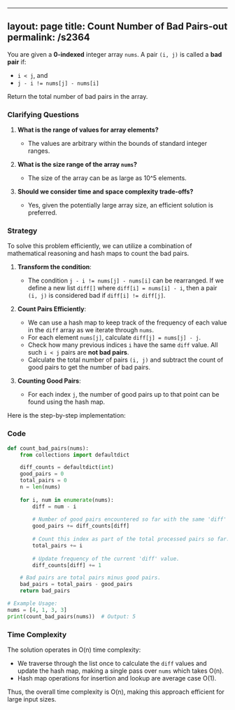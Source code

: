 
---
layout: page
title:  Count Number of Bad Pairs-out
permalink: /s2364
---

You are given a **0-indexed** integer array `nums`. A pair `(i, j)` is called a **bad pair** if:

- `i < j`, and
- `j - i != nums[j] - nums[i]`

Return the total number of bad pairs in the array.

### Clarifying Questions
1. **What is the range of values for array elements?**
   - The values are arbitrary within the bounds of standard integer ranges.
  
2. **What is the size range of the array `nums`?**
   - The size of the array can be as large as 10^5 elements.

3. **Should we consider time and space complexity trade-offs?**
   - Yes, given the potentially large array size, an efficient solution is preferred.


### Strategy

To solve this problem efficiently, we can utilize a combination of mathematical reasoning and hash maps to count the bad pairs.

1. **Transform the condition**: 
   - The condition `j - i != nums[j] - nums[i]` can be rearranged. If we define a new list `diff[]` where `diff[i] = nums[i] - i`, then a pair `(i, j)` is considered bad if `diff[i] != diff[j]`.

2. **Count Pairs Efficiently**:
   - We can use a hash map to keep track of the frequency of each value in the `diff` array as we iterate through `nums`.
   - For each element `nums[j]`, calculate `diff[j] = nums[j] - j`.
   - Check how many previous indices `i` have the same `diff` value. All such `i < j` pairs are **not bad pairs**.
   - Calculate the total number of pairs `(i, j)` and subtract the count of good pairs to get the number of bad pairs.

3. **Counting Good Pairs**:
   - For each index `j`, the number of good pairs up to that point can be found using the hash map.

Here is the step-by-step implementation:

### Code

```python
def count_bad_pairs(nums):
    from collections import defaultdict

    diff_counts = defaultdict(int)
    good_pairs = 0
    total_pairs = 0
    n = len(nums)
    
    for i, num in enumerate(nums):
        diff = num - i
        
        # Number of good pairs encountered so far with the same 'diff' value.
        good_pairs += diff_counts[diff]
        
        # Count this index as part of the total processed pairs so far.
        total_pairs += i
        
        # Update frequency of the current 'diff' value.
        diff_counts[diff] += 1

    # Bad pairs are total pairs minus good pairs.
    bad_pairs = total_pairs - good_pairs
    return bad_pairs

# Example Usage:
nums = [4, 1, 3, 3]
print(count_bad_pairs(nums))  # Output: 5
```

### Time Complexity

The solution operates in O(n) time complexity:

- We traverse through the list once to calculate the `diff` values and update the hash map, making a single pass over `nums` which takes O(n).
- Hash map operations for insertion and lookup are average case O(1).

Thus, the overall time complexity is O(n), making this approach efficient for large input sizes.